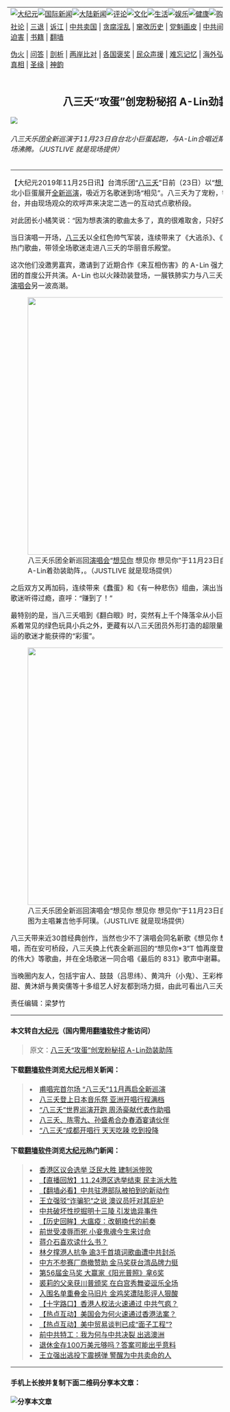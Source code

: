 <a name="1" id="1" target="_blank"></a><span id="1"></span>
<table border="0"><tr><td colspan="2" VALIGN=TOP><a href="https://github.com/kcjam217/djy/blob/master/gb/nsc413.md#1"><img src="https://gitlab.com/szzdlab/www/raw/master/t/djy/1.jpg" title="大纪元"></a><a href="https://github.com/kcjam217/djy/blob/master/gb/n24hr.md#1"><img src="https://gitlab.com/szzdlab/www/raw/master/t/djy/3.jpg" title="国际新闻"></a><a href="https://github.com/kcjam217/djy/blob/master/gb/nsc413.md#1"><img src="https://gitlab.com/szzdlab/www/raw/master/t/djy/4.jpg" title="大陆新闻"></a><a href="https://github.com/kcjam217/djy/blob/master/gb/news392.md#1"><img src="https://gitlab.com/szzdlab/www/raw/master/t/djy/5.jpg" title="评论"></a><a href="https://github.com/kcjam217/djy/blob/master/gb/news2007.md#1"><img src="https://gitlab.com/szzdlab/www/raw/master/t/djy/6.jpg" title="文化"></a><a href="https://github.com/kcjam217/djy/blob/master/gb/news2008.md#1"><img src="https://gitlab.com/szzdlab/www/raw/master/t/djy/7.jpg" title="生活"></a><a href="https://github.com/kcjam217/djy/blob/master/gb/ncyule.md#1"><img src="https://gitlab.com/szzdlab/www/raw/master/t/djy/8.jpg" title="娱乐"></a><a href="https://github.com/kcjam217/djy/blob/master/gb/nsc1002.md#1"><img src="https://gitlab.com/szzdlab/www/raw/master/t/djy/9.jpg" title="健康"><a href="https://www.youlucky.com"><img src="https://gitlab.com/szzdlab/www/raw/master/t/djy/10.jpg" title="购物"></a><a href="https://www.supportepoch.org/donation?utm_medium=epochtimes&utm_source=referral&utm_campaign=donate_button_djyhomepage"><img src="https://gitlab.com/szzdlab/www/raw/master/t/djy/12.jpg" title="捐款"></a></td></tr>
<tr><td colspan="2" VALIGN=TOP><a target="_blank" href="https://github.com/kcjam217/djy/blob/master/gb/9p.md#1">社论</a> | <a target="_blank" href="https://github.com/kcjam217/djy/blob/master/gb/nf5657.md#1">三退</a> | <a target="_blank" href="https://github.com/kcjam217/djy/blob/master/gb/nf6123.md#1">诉江</a> | <a target="_blank" href="https://github.com/kcjam217/djy/blob/master/gb/nf1176117.md#1">中共卖国</a> | <a target="_blank" href="https://github.com/kcjam217/djy/blob/master/gb/nf5773.md#1">贪腐淫乱</a> | <a target="_blank" href="https://github.com/kcjam217/djy/blob/master/gb/nf1176115.md#1">窜改历史</a> | <a target="_blank" href="https://github.com/kcjam217/djy/blob/master/gb/nf1176107.md#1">党魁画皮</a> | <a target="_blank" href="https://github.com/kcjam217/djy/blob/master/gb/nf1320400.md#1">中共间谍</a> | <a target="_blank" href="https://github.com/kcjam217/djy/blob/master/gb/nf1176114.md#1">破坏传统</a> | <a target="_blank" href="https://github.com/kcjam217/djy/blob/master/gb/nf5287.md#1">恶贯满盈</a> | <a target="_blank" href="https://github.com/kcjam217/djy/blob/master/gb/ncid278.md#1">人权</a> | <a target="_blank" href="https://github.com/kcjam217/djy/blob/master/gb/nf1176111.md#1">迫害</a> | <a target="_blank" href="https://github.com/kcjam217/djy/blob/master/gb/nf1235328.md#1">书籍</a> | <a target="_blank" href="https://github.com/kcjam217/www/blob/master/README.md?zsrh#1">翻墙</a></p><p><a target="_blank" href="https://github.com/kcjam217/djy/blob/master/gb/nf5562.md#1">伪火</a> | <a target="_blank" href="https://github.com/kcjam217/djy/blob/master/gb/nf4378.md#1">问答</a> | <a target="_blank" href="https://github.com/kcjam217/djy/blob/master/gb/nf5792.md#1">剖析</a> | <a target="_blank" href="https://github.com/kcjam217/djy/blob/master/gb/nf5735.md#1">两岸比对</a> | <a target="_blank" href="https://github.com/kcjam217/djy/blob/master/gb/nf6119.md#1">各国褒奖</a> | <a target="_blank" href="https://github.com/kcjam217/djy/blob/master/gb/nf6120.md#1">民众声援</a> | <a target="_blank" href="https://github.com/kcjam217/djy/blob/master/gb/nf1188594.md#1">难忘记忆</a> | <a target="_blank" href="https://github.com/kcjam217/djy/blob/master/gb/nf3180.md#1">海外弘传</a> | <a target="_blank" href="https://github.com/kcjam217/djy/blob/master/gb/nf5410.md#1">万人上访</a> | <a target="_blank" href="https://github.com/kcjam217/ntdtv/blob/master/gb/prog1530_1.md#1">和平抗议</a> | <a target="_blank" href="https://github.com/kcjam217/djy/blob/master/gb/nf4386.md#1">支持</a> | <a target="_blank" href="https://github.com/kcjam217/djy/blob/master/gb/nf4389.md#1">真相</a> | <a target="_blank" href="https://github.com/kcjam217/djy/blob/master/gb/nf5790.md#1">圣缘</a> | <a target="_blank" href="https://github.com/kcjam217/djy/blob/master/gb/nf4786.md#1">神韵</a></td></tr>
<tr><td VALIGN=TOP width="626"><h2 align=center>八三夭“攻蛋”创宠粉秘招 A-Lin劲装助阵</h2>
<img src="http://i.epochtimes.com/assets/uploads/2019/11/1911250216511487-600x400.jpg" />
<h6>八三夭乐团全新巡演于11月23日自台北小巨蛋起跑，与A-Lin合唱近期合作《来互相伤害》，全场沸腾。（JUSTLIVE 就是现场提供）
</h6>
<hr>
<p>【大纪元2019年11月25日讯】台湾乐团“<a href="https://github.com/kcjam217/djy/blob/master/gb/tag/%E5%85%AB%E4%B8%89%E5%A4%AD.md">八三夭</a>”日前（23日）以“<a href="https://github.com/kcjam217/djy/blob/master/gb/tag/%E6%83%B3%E8%A7%81%E4%BD%A0.md">想见你</a> 想见你 想见你”自台北小巨蛋展开<a href="https://github.com/kcjam217/djy/blob/master/gb/tag/%E5%85%A8%E6%96%B0%E5%B7%A1%E6%BC%94.md">全新巡演</a>，吸近万名歌迷到场“相见”。八三夭为了宠粉，特别打造出大三角环场舞台，并由现场观众的欢呼声来决定二选一的互动式点歌桥段。</p>
<p>对此团长小橘笑说：“因为想表演的歌曲太多了，真的很难取舍，只好交由歌迷来承担责任！”</p>
<p>当日演唱一开场，<a href="https://github.com/kcjam217/djy/blob/master/gb/tag/%E5%85%AB%E4%B8%89%E5%A4%AD.md">八三夭</a>以全红色帅气军装，连续带来了《大逃杀》、《SHERO》、《末日闹钟》等热门歌曲，带领全场歌迷走进八三夭的华丽音乐殿堂。</p>
<p>这次他们没邀男嘉宾，邀请到了近期合作《来互相伤害》的 A-Lin 强力助阵，这也是“八-Lin”乐团的首度公开共演。A-Lin 也以火辣劲装登场，一展铁肺实力与八三夭主唱阿璞互飙高音，掀起<a href="https://github.com/kcjam217/djy/blob/master/gb/tag/%E6%BC%94%E5%94%B1%E4%BC%9A.md">演唱会</a>另一波高潮。</p>
<figure id="attachment_11679063" style="width: 600px" class="wp-caption aligncenter"><a href="http://i.epochtimes.com/assets/uploads/2019/11/1911250216471487.jpg"><img class="size-large wp-image-11679063" title="" src="http://i.epochtimes.com/assets/uploads/2019/11/1911250216471487-600x399.jpg" alt="" width="600" b="399" /></a><figcaption class="wp-caption-text">八三夭乐团全新巡回<a href="https://github.com/kcjam217/djy/blob/master/gb/tag/%E6%BC%94%E5%94%B1%E4%BC%9A.md">演唱会</a>“<a href="https://github.com/kcjam217/djy/blob/master/gb/tag/%E6%83%B3%E8%A7%81%E4%BD%A0.md">想见你</a> 想见你 想见你”于11月23日自台北小巨蛋起跑，A-Lin着劲装助阵，。（JUSTLIVE 就是现场提供）</figcaption></figure>
<p>之后双方又再加码，连续带来《蠢蛋》和《有一种悲伤》组曲，演出当晚限定的男女合唱版，让歌迷听得过瘾，直呼：“赚到了！”</p>
<p>最特别的是，当八三夭唱到《翻白眼》时，突然有上千个降落伞从小巨蛋的屋顶落下，里面除了系着常见的绿色玩具小兵之外，更藏有以八三夭团员外形打造的超限量3D列印模型，可说是最幸运的歌迷才能获得的“彩蛋”。</p>
<figure id="attachment_11679061" style="width: 600px" class="wp-caption aligncenter"><a href="http://i.epochtimes.com/assets/uploads/2019/11/1911250216431487.jpg"><img class="size-large wp-image-11679061" title="" src="http://i.epochtimes.com/assets/uploads/2019/11/1911250216431487-600x401.jpg" alt="" width="600" b="401" /></a><figcaption class="wp-caption-text">八三夭乐团全新巡回演唱会“想见你 想见你 想见你”于11月23日自台北小巨蛋起跑。图为主唱兼吉他手阿璞。（JUSTLIVE 就是现场提供）</figcaption></figure>
<p>八三夭带来近30首经典创作，当然也少不了演唱会同名新歌《想见你 想见你 想见你》的全球首唱，而在安可桥段，八三夭换上代表全新巡回的“想见你*3”T 恤再度登台，连续带来《一事无成的伟大》等歌曲，并在全场歌迷一同合唱《最后的 831》歌声中谢幕。</p>
<p>当晚圈内友人，包括宇宙人、鼓鼓（吕思纬）、黄鸿升（小鬼）、王彩桦、Boxing、廖人帅、小甜甜、黄沐妍与黄奕儒等十多组艺人好友都到场力挺，由此可看出八三夭的好人缘。</p>
<p>责任编辑：梁梦竹</p>

<hr>

#### 本文转自<a href="http://www.epochtimes.com">大纪元</a>（国内需用<a href="https://git.io/JesJV">翻墙软件</a>才能访问）
> 原文：<a href="http://www.epochtimes.com/gb/19/11/25/n11679016.htm">八三夭“攻蛋”创宠粉秘招 A-Lin劲装助阵</a>


#### 下载<a href="https://git.io/JesJV">翻墙软件</a>浏览<a href="http://www.epochtimes.com">大纪元</a>相关新闻：
> <li><a href="http://www.epochtimes.com/gb/19/9/24/n11543042.htm">甫唱完首尔场 “八三夭”11月再启全新巡演</a></li>
> <li><a href="http://www.epochtimes.com/gb/19/8/20/n11466052.htm">八三夭登上日本音乐祭 亚洲开唱行程满档</a></li>
> <li><a href="http://www.epochtimes.com/gb/19/3/24/n11135938.htm">“八三夭”世界巡演开跑 周汤豪献代表作助唱</a></li>
> <li><a href="http://www.epochtimes.com/gb/19/3/13/n11109692.htm">八三夭、陈零九、孙盛希合办春酒宴请伙伴</a></li>
> <li><a href="http://www.epochtimes.com/gb/17/4/26/n9076911.htm">“八三夭”成都开唱行 天天吃辣 吃到投降</a></li>

#### 下载<a href="https://git.io/JesJV">翻墙软件</a>浏览<a href="http://www.epochtimes.com">大纪元</a>热门新闻：
> <li><a href="http://www.epochtimes.com/gb/19/11/24/n11677694.htm">香港区议会选举 泛民大胜 建制派惨败</a></li>
> <li><a href="http://www.epochtimes.com/gb/19/11/24/n11676496.htm">【直播回放】11.24港区选举结束 民主派大胜</a></li>
> <li><a href="http://www.epochtimes.com/gb/19/11/24/n11676542.htm">【翻墙必看】中共驻港部队被拍到的新动作</a></li>
> <li><a href="http://www.epochtimes.com/gb/19/11/24/n11677356.htm">王立强驳“诈骗犯”之说 澳议员吁对其庇护</a></li>
> <li><a href="http://www.epochtimes.com/gb/19/11/16/n11660363.htm">中共破坏性挖掘明十三陵 引发诡异事件</a></li>
> <li><a href="http://www.epochtimes.com/gb/19/11/17/n11661605.htm">【历史回眸】大瘟疫：改朝换代的前奏</a></li>
> <li><a href="http://www.epochtimes.com/gb/13/12/21/n4039563.htm">前世受凌辱而死  小妾鬼魂今生来讨命</a></li>
> <li><a href="http://www.epochtimes.com/gb/19/11/21/n11671738.htm">蒋介石喜欢读什么书？</a></li>
> <li><a href="http://www.epochtimes.com/gb/19/11/22/n11674474.htm">林夕撑港人抗争 逾3千首填词歌曲遭中共封杀</a></li>
> <li><a href="http://www.epochtimes.com/gb/19/11/22/n11673425.htm">中方不参赛厂商撤赞助 金马奖获台湾品牌力挺</a></li>
> <li><a href="http://www.epochtimes.com/gb/19/11/21/n11671072.htm">第56届金马奖 大赢家《阳光普照》拿6奖</a></li>
> <li><a href="http://www.epochtimes.com/gb/19/11/22/n11674739.htm">裘莉的父亲获川普颁奖 在白宫秀舞姿逗乐全场</a></li>
> <li><a href="http://www.epochtimes.com/gb/19/11/24/n11677608.htm">入围名单重叠金马旧片 金鸡奖遭陆影评人狠酸</a></li>
> <li><a href="http://www.epochtimes.com/gb/19/11/22/n11672938.htm">【十字路口】香港人权法火速通过 中共气疯？</a></li>
> <li><a href="http://www.epochtimes.com/gb/19/11/21/n11672214.htm">【热点互动】美国会为何火速通过香港法案？</a></li>
> <li><a href="http://www.epochtimes.com/gb/19/11/24/n11676579.htm">【热点互动】美中贸易谈判已成“面子工程”?</a></li>
> <li><a href="http://www.epochtimes.com/gb/19/11/23/n11675681.htm">前中共特工：我为何与中共决裂 出逃澳洲</a></li>
> <li><a href="http://www.epochtimes.com/gb/19/11/23/n11676211.htm">退休金存100万美元够吗？答案可能出乎意料</a></li>
> <li><a href="http://www.epochtimes.com/gb/19/11/23/n11676124.htm">王立强出逃投下震撼弹 警醒为中共卖命的人</a></li>
<hr>

#### 手机上长按并复制下面二维码分享本文章：<br><br><img src="http://d1p1.ip.zn2.us/v.php?action=qrcode&url=https://github.com/kcjam217/djy/blob/master/gb/19/11/25/n11679016.md%231" title="分享本文章"></td><td VALIGN=TOP><a href="https://github.com/kcjam217/djy/blob/master/gb/16/1/21/n4622075.md?dfh#1" target="_blank"><img src="https://gitlab.com/szzdlab/djy/raw/master/gb/300/wei-f1.jpg" title="中共的伪火骗局"  alt="中共的伪火骗局"></a><br><a href="https://github.com/kcjam217/www/blob/master/README.md?dfh#9" target="_blank"><img src="https://gitlab.com/szzdlab/djy/raw/master/gb/300/yong-h.jpg" title="永恒的见证"  alt="永恒的见证"></a><br><a href="https://github.com/kcjam217/djy/blob/master/gb/13/9/29/n3974789.md?dfh#1" target="_blank"><img src="https://gitlab.com/szzdlab/djy/raw/master/gb/300/shang-lnz.jpg" title="善良女子被中共投男牢"  alt="善良女子被中共投男牢"></a><br><a href="https://github.com/kcjam217/djy/blob/master/gb/16/3/16/n4663449.md?dfh#1" target="_blank"><img src="https://gitlab.com/szzdlab/djy/raw/master/gb/300/huo-z3.jpg" title="警卫目击活摘器官"  alt="警卫目击活摘器官"></a><br><a href="https://github.com/kcjam217/djy/blob/master/gb/16/8/7/n8177641.md?dfh#1" target="_blank"><img src="https://gitlab.com/szzdlab/djy/raw/master/gb/300/huo-z4.jpg" title="证人描述活摘恐怖"  alt="证人描述活摘恐怖"></a><br><a href="https://github.com/kcjam217/djy/blob/master/gb/10/4/19/n2881569.md?dfh#1" target="_blank"><img src="https://gitlab.com/szzdlab/djy/raw/master/gb/300/huo-z1.jpg" title="揭开活摘器官黑幕"  alt="揭开活摘器官黑幕"></a><br><a href="https://github.com/kcjam217/djy/blob/master/gb/10/11/7/n3077476.md?dfh#1" target="_blank"><img src="https://gitlab.com/szzdlab/djy/raw/master/gb/300/ma-ks.jpg" title="马克思的成魔之路"  alt="马克思的成魔之路"></a><br><a href="https://github.com/kcjam217/djy/blob/master/gb/14/6/9/n4173977.md?dfh#1" target="_blank"><img src="https://gitlab.com/szzdlab/djy/raw/master/gb/300/chang-zs.jpg" title="藏字石 蕴天机"  alt="藏字石 蕴天机"></a><br><a href="https://github.com/kcjam217/djy/blob/master/gb/18/5/10/n10381511.md?dfh#1" target="_blank"><img src="https://gitlab.com/szzdlab/djy/raw/master/gb/300/st1.jpg" title="关注3亿人三退"  alt="关注3亿人三退"></a><br><a href="https://github.com/kcjam217/djy/blob/master/gb/18/3/21/n10237682.md?dfh#1" target="_blank"><img src="https://gitlab.com/szzdlab/djy/raw/master/gb/300/jie-t.jpg" title="解体中共复兴中华"  alt="解体中共复兴中华"></a><br><a href="https://github.com/kcjam217/djy/blob/master/gb/9/2/9/n2422991.md?dfh#1" target="_blank"><img src="https://gitlab.com/szzdlab/djy/raw/master/gb/300/gao-zs.jpg" title="中共迫害良心律师"  alt="中共迫害良心律师"></a><br><a href="https://github.com/kcjam217/djy/blob/master/gb/18/12/9/n10900044.md?dfh#1" target="_blank"><img src="https://gitlab.com/szzdlab/djy/raw/master/gb/300/sj1.jpg" title="303万人举报江泽民"  alt="303万人举报江泽民"></a><br><a href="https://github.com/kcjam217/djy/blob/master/gb/18/8/28/n10672014.md?dfh#1" target="_blank"><img src="https://gitlab.com/szzdlab/djy/raw/master/gb/300/sj2.jpg" title="这些官员为何起诉江泽民"  alt="这些官员为何起诉江泽民"></a><br><a href="https://github.com/kcjam217/djy/blob/master/gb/8/12/18/n2367165.md?dfh#1" target="_blank"><img src="https://gitlab.com/szzdlab/djy/raw/master/gb/300/liangan.jpg" title="海峡两岸的强烈对比"  alt="海峡两岸的强烈对比"></a><br><a href="https://github.com/kcjam217/djy/blob/master/gb/15/5/5/n4427238.md?dfh#1" target="_blank"><img src="https://gitlab.com/szzdlab/djy/raw/master/gb/300/jia-ndzl.jpg" title="加拿大总理的贺信"  alt="加拿大总理的贺信"></a><br><a href="https://github.com/kcjam217/djy/blob/master/gb/11/6/17/n3289382.md?dfh#1" target="_blank"><img src="https://gitlab.com/szzdlab/djy/raw/master/gb/300/xiao-wd.jpg" title="探寻真相兼听则明"  alt="探寻真相兼听则明"></a><br><a href="https://github.com/kcjam217/djy/blob/master/gb/18/10/27/n10812623.md?dfh#1" target="_blank"><img src="https://gitlab.com/szzdlab/djy/raw/master/gb/300/yindu.jpg" title="印度媒体报道东方"  alt="印度媒体报道东方"></a><br><a href="https://github.com/kcjam217/djy/blob/master/gb/18/6/9/n10469652.md?dfh#1" target="_blank"><img src="https://gitlab.com/szzdlab/djy/raw/master/gb/300/xie-j.jpg" title="不一样的海外校园"  alt="不一样的海外校园"></a><br><a href="https://github.com/kcjam217/djy/blob/master/gb/7/4/5/n1669415.md?dfh#1" target="_blank"><img src="https://gitlab.com/szzdlab/djy/raw/master/gb/300/li-up.jpg" title="从大师到徒弟的传奇"  alt="从大师到徒弟的传奇"></a><br><a href="https://github.com/kcjam217/djy/blob/master/gb/17/5/26/n9191512.md?dfh#1" target="_blank"><img src="https://gitlab.com/szzdlab/djy/raw/master/gb/300/zfl2.jpg" title="亿万人与东方一本奇书"  alt="亿万人与东方一本奇书"></a><br><a href="https://github.com/kcjam217/djy/blob/master/gb/13/11/27/n4020290.md?dfh#1" target="_blank"><img src="https://gitlab.com/szzdlab/djy/raw/master/gb/300/zhen-h.jpg" title="大陆见不到的震撼场面"  alt="大陆见不到的震撼场面"></a><br><a href="https://github.com/kcjam217/djy/blob/master/gb/15/7/17/n4482910.md?dfh#1" target="_blank"><img src="https://gitlab.com/szzdlab/djy/raw/master/gb/300/dalu-sk.jpg" title="人心向善 大陆当初盛况"  alt="人心向善 大陆当初盛况"></a><br><a href="https://github.com/kcjam217/djy/blob/master/gb/9/10/15/n2689419.md?dfh#1" target="_blank"><img src="https://gitlab.com/szzdlab/djy/raw/master/gb/300/zfl1.jpg" title="追寻真理 这书讲什么"  alt="追寻真理 这书讲什么"></a><br><a href="https://github.com/kcjam217/www/blob/master/README.md?dfh#1" target="_blank"><img src="https://gitlab.com/szzdlab/djy/raw/master/gb/300/fq1.jpg" title="下载免费翻墙软件"  alt="下载免费翻墙软件"></a><br></td></tr></table>
